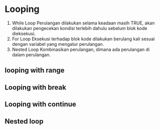 # Looping

1. While Loop
   Perulangan dilakukan selama keadaan masih TRUE, akan dilakukan pengecekan kondisi terlebih dahulu sebelum blok kode dieksekusi.
2. For Loop
   Eksekusi terhadap blok kode dilakukan berulang kali sesuai dengan variabel yang mengatur perulangan.
3. Nested Loop
   Kombinasikan perulangan, dimana ada perulangan di dalam perulangan.

## looping with range

## Looping with break

## Looping with continue

## Nested loop
